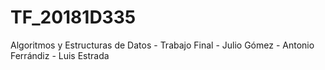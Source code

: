 # TF_20181D335
Algoritmos y Estructuras de Datos  - Trabajo Final - Julio Gómez - Antonio Ferrándiz - Luis Estrada
